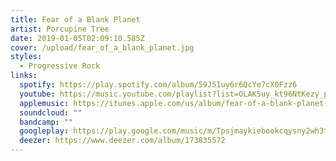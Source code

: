 ```yaml
---
title: Fear of a Blank Planet
artist: Porcupine Tree
date: 2019-01-05T02:09:10.585Z
cover: /upload/fear_of_a_blank_planet.jpg
styles:
  - Progressive Rock
links:
  spotify: https://play.spotify.com/album/59J51uy6r6QcYe7cX0Fzz6
  youtube: https://music.youtube.com/playlist?list=OLAK5uy_kt96NtKezy_p8WZ3zpC3yz3M3Grt7k1cc
  applemusic: https://itunes.apple.com/us/album/fear-of-a-blank-planet-live/992119577?i=992119579&uo=4
  soundcloud: ""
  bandcamp: ""
  googleplay: https://play.google.com/music/m/Tpsjmaykiebookcqysny2wh3t6u?signup_if_needed=1
  deezer: https://www.deezer.com/album/173835572
---
```

